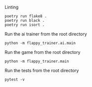 Linting

```
poetry run flake8 .
poetry run black .
poetry run isort .
```

Run the ai trainer from the root directory

```
python -m flappy_trainer.ai.main
```

Run the game from the root directory

```
python -m flappy_trainer.main
```

Run the tests from the root directory

```
pytest -v
```
